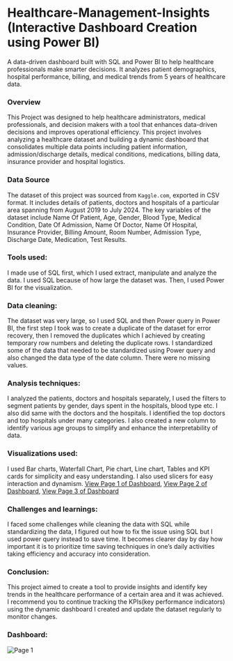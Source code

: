# Healthcare-Management-Insights (Interactive Dashboard Creation using Power BI)
A data-driven dashboard built with SQL and Power BI to help healthcare professionals make smarter decisions. It analyzes patient demographics, hospital performance, billing, and medical trends from 5 years of healthcare data.

### Overview
This Project was designed to help healthcare administrators, medical professionals, and decision makers with a tool that enhances data-driven decisions and improves operational efficiency. This project involves analyzing a healthcare dataset and building a dynamic dashboard that consolidates multiple data points including patient information, admission/discharge details, medical conditions, medications, billing data, insurance provider and hospital logistics.

### Data Source
The dataset of this project was sourced from `Kaggle.com`, exported in CSV format. It includes details of patients, doctors and hospitals of a particular area spanning from August 2019 to July 2024. The key variables of the dataset include Name Of Patient, Age, Gender, Blood Type, Medical Condition, Date Of Admission, Name Of Doctor, Name Of Hospital, Insurance Provider, Billing Amount, Room Number, Admission Type, Discharge Date, Medication, Test Results.

### Tools used:
I made use of SQL first, which I used extract, manipulate and analyze the data. I used SQL because of how large the dataset was. Then, I used Power BI for the visualization.

### Data cleaning: 
The dataset was very large, so I used SQL and then Power query in Power BI, the first step I took was to create a duplicate of the dataset for error recovery, then I removed the duplicates which I achieved by creating temporary row numbers and deleting the duplicate rows. I standardized some of the data that needed to be standardized using Power query and also changed the data type of the date column. There were no missing values.

### Analysis techniques:
I analyzed the patients, doctors and hospitals separately, I used the filters to segment patients by gender, days spent in the hospitals, blood type etc. I also did same with the doctors and the hospitals. I identified the top doctors and top hospitals under many categories. I also created a new column to identify various age groups to simplify and enhance the interpretability of data.

### Visualizations used:
I used Bar charts, Waterfall Chart, Pie chart, Line chart, Tables and KPI cards for simplicity and easy understanding. I also used slicers for easy interaction and dynamism.
<a href="https://github.com/fabbiiee/Healthcare-Management-Insights-PowerBI-SQL-Project-/blob/main/Screenshot%202025-04-14%20171943.png">View Page 1 of Dashboard</a>,
<a href="https://github.com/fabbiiee/Healthcare-Management-Insights-PowerBI-SQL-Project-/blob/main/Screenshot%202025-04-14%20172021.png">View Page 2 of Dashboard</a>,
<a href="https://github.com/fabbiiee/Healthcare-Management-Insights-PowerBI-SQL-Project-/blob/main/Screenshot%202025-04-14%20172053.png">View Page 3 of Dashboard</a>



### Challenges and learnings:
I faced some challenges while cleaning the data with SQL while standardizing the data, I figured out how to fix the issue using SQL but I used power query instead to save time. It becomes clearer day by day how important it is to prioritize time saving techniques in one’s daily activities taking efficiency and accuracy into consideration.

### Conclusion: 
This project aimed to create a tool to provide insights and identify key trends in the healthcare performance of a certain area and it was achieved.
I recommend you to continue tracking the KPIs(key performance indicators) using the dynamic dashboard I created and update the dataset regularly to monitor changes.

### Dashboard:
![Page 1]("https://github.com/fabbiiee/Healthcare-Management-Insights-PowerBI-SQL-Project-/blob/main/Screenshot%202025-04-14%20171943.png")

